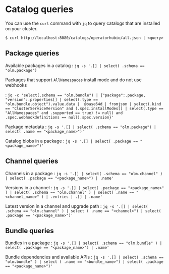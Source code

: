 # Catalog queries

You can use the `curl` command with `jq` to query catalogs that are installed on your cluster.

``` terminal title="Query syntax"
$ curl http://localhost:8080/catalogs/operatorhubio/all.json | <query>
```

## Package queries

Available packages in a catalog
: `jq -s '.[] | select( .schema == "olm.package")`

Packages that support `AllNamespaces` install mode and do not use webhooks

: `jq -c 'select(.schema == "olm.bundle") | {"package":.package, "version":.properties[] | select(.type == "olm.bundle.object").value.data |  @base64d | fromjson | select(.kind == "ClusterServiceVersion" and (.spec.installModes[] | select(.type == "AllNamespaces" and .supported == true) != null) and .spec.webhookdefinitions == null).spec.version}'`

Package metadata
: `jq -s '.[] | select( .schema == "olm.package") | select( .name == "<package_name>")'`

Catalog blobs in a package
: `jq -s '.[] | select( .package == "<package_name>")'`

## Channel queries

Channels in a package
: `jq -s '.[] | select( .schema == "olm.channel" ) | select( .package == "<package_name>") | .name'`

Versions in a channel
: `jq -s '.[] | select( .package == "<package_name>" ) | select( .schema == "olm.channel" ) | select( .name == "<channel_name>" ) | .entries | .[] | .name'`

Latest version in a channel and upgrade path
: `jq -s '.[] | select( .schema == "olm.channel" ) | select ( .name == "<channel>") | select( .package == "<package_name>")'`

## Bundle queries

Bundles in a package
: `jq -s '.[] | select( .schema == "olm.bundle" ) | select( .package == "<package_name>") | .name'`

Bundle dependencies and available APIs
: `jq -s '.[] | select( .schema == "olm.bundle" ) | select ( .name == "<bundle_name>") | select( .package == "<package_name>")'`
